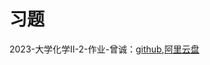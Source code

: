 # 习题

2023-大学化学II-2-作业-曾诚：[github](https://github.com/SCUBioGuide/SCU-Biology-Guide/tree/main/大一下/大学化学（II）-2/习题/2023-大学化学II-2-作业-曾诚),[阿里云盘](https://www.aliyundrive.com/s/gtgMPXMtcAp)
